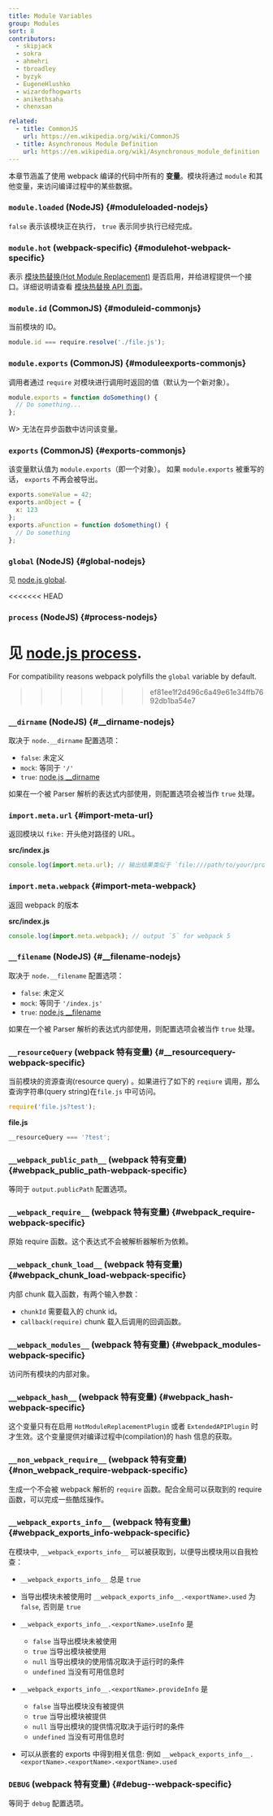 ```yaml
---
title: Module Variables
group: Modules
sort: 8
contributors:
  - skipjack
  - sokra
  - ahmehri
  - tbroadley
  - byzyk
  - EugeneHlushko
  - wizardofhogwarts
  - anikethsaha
  - chenxsan

related:
  - title: CommonJS
    url: https://en.wikipedia.org/wiki/CommonJS
  - title: Asynchronous Module Definition
    url: https://en.wikipedia.org/wiki/Asynchronous_module_definition
---
```


本章节涵盖了使用 webpack 编译的代码中所有的 __变量__。模块将通过 `module` 和其他变量，来访问编译过程中的某些数据。


### `module.loaded` (NodeJS) {#moduleloaded-nodejs}

`false` 表示该模块正在执行， `true` 表示同步执行已经完成。


### `module.hot` (webpack-specific) {#modulehot-webpack-specific}

表示 [模块热替换(Hot Module Replacement)](/concepts/hot-module-replacement) 是否启用，并给进程提供一个接口。详细说明请查看 [模块热替换 API 页面](/api/hot-module-replacement)。


### `module.id` (CommonJS) {#moduleid-commonjs}

当前模块的 ID。

``` javascript
module.id === require.resolve('./file.js');
```


### `module.exports` (CommonJS) {#moduleexports-commonjs}

调用者通过 `require` 对模块进行调用时返回的值（默认为一个新对象）。

``` javascript
module.exports = function doSomething() {
  // Do something...
};
```

W> 无法在异步函数中访问该变量。


### `exports` (CommonJS) {#exports-commonjs}

该变量默认值为 `module.exports`（即一个对象）。 如果 `module.exports` 被重写的话， `exports` 不再会被导出。

``` javascript
exports.someValue = 42;
exports.anObject = {
  x: 123
};
exports.aFunction = function doSomething() {
  // Do something
};
```


### `global` (NodeJS) {#global-nodejs}

见 [node.js global](https://nodejs.org/api/globals.html#globals_global).

<<<<<<< HEAD

### `process` (NodeJS) {#process-nodejs}

见 [node.js process](https://nodejs.org/api/process.html).
=======
For compatibility reasons webpack polyfills the `global` variable by default.
>>>>>>> ef81ee1f2d496c6a49e61e34ffb7692db1ba54e7


### `__dirname` (NodeJS) {#__dirname-nodejs}

取决于 `node.__dirname` 配置选项：

- `false`: 未定义
- `mock`: 等同于 `'/'`
- `true`: [node.js __dirname](https://nodejs.org/api/globals.html#globals_dirname)

如果在一个被 Parser 解析的表达式内部使用，则配置选项会被当作 `true` 处理。

### `import.meta.url` {#import-meta-url}

返回模块以 `fike:` 开头绝对路径的 URL。

__src/index.js__

```javascript
console.log(import.meta.url); // 输出结果类似于 `file:///path/to/your/project/src/index.js`
```

### `import.meta.webpack` {#import-meta-webpack}

返回 webpack 的版本

__src/index.js__

```javascript
console.log(import.meta.webpack); // output `5` for webpack 5
```

### `__filename` (NodeJS) {#__filename-nodejs}

取决于 `node.__filename` 配置选项：

- `false`: 未定义
- `mock`: 等同于 `'/index.js'`
- `true`: [node.js __filename](https://nodejs.org/api/globals.html#globals_filename)

如果在一个被 Parser 解析的表达式内部使用，则配置选项会被当作 `true` 处理。


### `__resourceQuery` (webpack 特有变量) {#__resourcequery-webpack-specific}

当前模块的资源查询(resource query) 。如果进行了如下的 `reqiure` 调用，那么查询字符串(query string)在`file.js` 中可访问。

``` javascript
require('file.js?test');
```

__file.js__

``` javascript
__resourceQuery === '?test';
```


### `__webpack_public_path__` (webpack 特有变量) {#__webpack_public_path__-webpack-specific}

等同于 `output.publicPath` 配置选项。


### `__webpack_require__` (webpack 特有变量) {#__webpack_require__-webpack-specific}

原始 require 函数。这个表达式不会被解析器解析为依赖。


### `__webpack_chunk_load__` (webpack 特有变量) {#__webpack_chunk_load__-webpack-specific}

内部 chunk 载入函数，有两个输入参数：

- `chunkId` 需要载入的 chunk id。
- `callback(require)` chunk 载入后调用的回调函数。


### `__webpack_modules__` (webpack 特有变量) {#__webpack_modules__-webpack-specific}

访问所有模块的内部对象。


### `__webpack_hash__` (webpack 特有变量) {#__webpack_hash__-webpack-specific}

这个变量只有在启用 `HotModuleReplacementPlugin` 或者 `ExtendedAPIPlugin` 时才生效。这个变量提供对编译过程中(compilation)的 hash 信息的获取。


### `__non_webpack_require__` (webpack 特有变量) {#__non_webpack_require__-webpack-specific}

生成一个不会被 webpack 解析的 `require` 函数。配合全局可以获取到的 require 函数，可以完成一些酷炫操作。


### `__webpack_exports_info__` (webpack 特有变量) {#__webpack_exports_info__-webpack-specific}

在模块中, `__webpack_exports_info__` 可以被获取到，以便导出模块用以自我检查：

- `__webpack_exports_info__` 总是 `true`

- 当导出模块未被使用时 `__webpack_exports_info__.<exportName>.used` 为 `false`, 否则是 `true`

- `__webpack_exports_info__.<exportName>.useInfo` 是

    - `false` 当导出模块未被使用
    - `true` 当导出模块被使用
    - `null` 当导出模块的使用情况取决于运行时的条件
    - `undefined` 当没有可用信息时

- `__webpack_exports_info__.<exportName>.provideInfo` 是

    - `false` 当导出模块没有被提供
    - `true` 当导出模块被提供
    - `null` 当导出模块的提供情况取决于运行时的条件
    - `undefined` 当没有可用信息时

- 可以从嵌套的 exports 中得到相关信息: 例如 `__webpack_exports_info__.<exportName>.<exportName>.<exportName>.used`

### `DEBUG`  (webpack 特有变量) {#debug--webpack-specific}

等同于 `debug` 配置选项。
